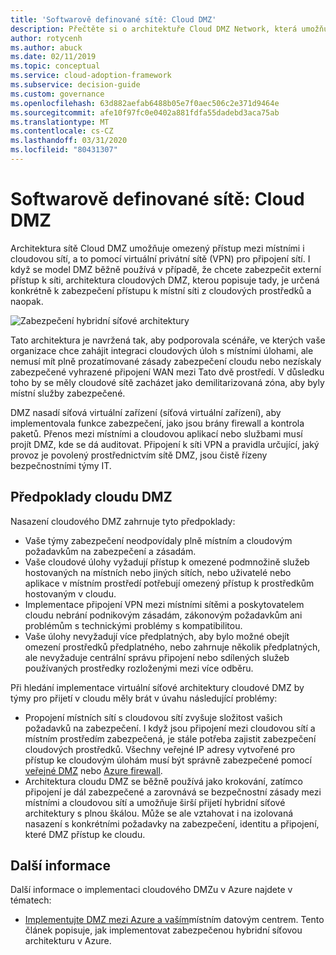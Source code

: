 ```yaml
---
title: 'Softwarově definované sítě: Cloud DMZ'
description: Přečtěte si o architektuře Cloud DMZ Network, která umožňuje omezený přístup mezi místními a cloudovou sítí pomocí sítě VPN.
author: rotycenh
ms.author: abuck
ms.date: 02/11/2019
ms.topic: conceptual
ms.service: cloud-adoption-framework
ms.subservice: decision-guide
ms.custom: governance
ms.openlocfilehash: 63d882aefab6488b05e7f0aec506c2e371d9464e
ms.sourcegitcommit: afe10f97fc0e0402a881fdfa55dadebd3aca75ab
ms.translationtype: MT
ms.contentlocale: cs-CZ
ms.lasthandoff: 03/31/2020
ms.locfileid: "80431307"
---
```

# <a name="software-defined-networking-cloud-dmz"></a>Softwarově definované sítě: Cloud DMZ

Architektura sítě Cloud DMZ umožňuje omezený přístup mezi místními i cloudovou sítí, a to pomocí virtuální privátní sítě (VPN) pro připojení sítí. I když se model DMZ běžně používá v případě, že chcete zabezpečit externí přístup k síti, architektura cloudových DMZ, kterou popisuje tady, je určená konkrétně k zabezpečení přístupu k místní síti z cloudových prostředků a naopak.

![Zabezpečení hybridní síťové architektury](https://docs.microsoft.com/azure/architecture/reference-architectures/dmz/images/dmz-private.png)

Tato architektura je navržená tak, aby podporovala scénáře, ve kterých vaše organizace chce zahájit integraci cloudových úloh s místními úlohami, ale nemusí mít plně prozatímované zásady zabezpečení cloudu nebo nezískaly zabezpečené vyhrazené připojení WAN mezi Tato dvě prostředí. V důsledku toho by se měly cloudové sítě zacházet jako demilitarizovaná zóna, aby byly místní služby zabezpečené.

DMZ nasadí síťová virtuální zařízení (síťová virtuální zařízení), aby implementovala funkce zabezpečení, jako jsou brány firewall a kontrola paketů. Přenos mezi místními a cloudovou aplikací nebo službami musí projít DMZ, kde se dá auditovat. Připojení k síti VPN a pravidla určující, jaký provoz je povolený prostřednictvím sítě DMZ, jsou čistě řízeny bezpečnostními týmy IT.

## <a name="cloud-dmz-assumptions"></a>Předpoklady cloudu DMZ

Nasazení cloudového DMZ zahrnuje tyto předpoklady:

- Vaše týmy zabezpečení neodpovídaly plně místním a cloudovým požadavkům na zabezpečení a zásadám.
- Vaše cloudové úlohy vyžadují přístup k omezené podmnožině služeb hostovaných na místních nebo jiných sítích, nebo uživatelé nebo aplikace v místním prostředí potřebují omezený přístup k prostředkům hostovaným v cloudu.
- Implementace připojení VPN mezi místními sítěmi a poskytovatelem cloudu nebrání podnikovým zásadám, zákonovým požadavkům ani problémům s technickými problémy s kompatibilitou.
- Vaše úlohy nevyžadují více předplatných, aby bylo možné obejít omezení prostředků předplatného, nebo zahrnuje několik předplatných, ale nevyžaduje centrální správu připojení nebo sdílených služeb používaných prostředky rozloženými mezi více odběru.

Při hledání implementace virtuální síťové architektury cloudové DMZ by týmy pro přijetí v cloudu měly brát v úvahu následující problémy:

- Propojení místních sítí s cloudovou sítí zvyšuje složitost vašich požadavků na zabezpečení. I když jsou připojení mezi cloudovou sítí a místním prostředím zabezpečená, je stále potřeba zajistit zabezpečení cloudových prostředků. Všechny veřejné IP adresy vytvořené pro přístup ke cloudovým úlohám musí být správně zabezpečené pomocí [veřejné DMZ](https://docs.microsoft.com/azure/architecture/reference-architectures/dmz/secure-vnet-dmz?toc=https://docs.microsoft.com/azure/cloud-adoption-framework/toc.json&bc=https://docs.microsoft.com/azure/cloud-adoption-framework/_bread/toc.json) nebo [Azure firewall](https://docs.microsoft.com/azure/firewall).
- Architektura cloudu DMZ se běžně používá jako krokování, zatímco připojení je dál zabezpečené a zarovnává se bezpečnostní zásady mezi místními a cloudovou sítí a umožňuje širší přijetí hybridní síťové architektury s plnou škálou. Může se ale vztahovat i na izolovaná nasazení s konkrétními požadavky na zabezpečení, identitu a připojení, které DMZ přístup ke cloudu.

## <a name="learn-more"></a>Další informace

Další informace o implementaci cloudového DMZu v Azure najdete v tématech:

- [Implementujte DMZ mezi Azure a vaším](https://docs.microsoft.com/azure/architecture/reference-architectures/dmz/secure-vnet-hybrid)místním datovým centrem. Tento článek popisuje, jak implementovat zabezpečenou hybridní síťovou architekturu v Azure.
